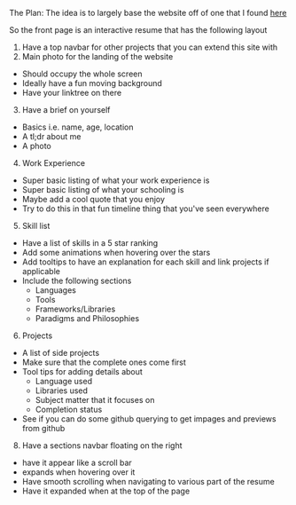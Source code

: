 The Plan:
The idea is to largely base the website off of one that I found
[here](https://jekyll-theme-minimal-resume.netlify.app/)

So the front page is an interactive resume that has the following layout
1. Have a top navbar for other projects that you can extend this site with
2. Main photo for the landing of the website
 * Should occupy the whole screen
 * Ideally have a fun moving background
 * Have your linktree on there
3. Have a brief on yourself
 * Basics i.e. name, age, location
 * A tl;dr about me
 * A photo
4. Work Experience
 * Super basic listing of what your work experience is
 * Super basic listing of what your schooling is
 * Maybe add a cool quote that you enjoy
 * Try to do this in that fun timeline thing that you've seen everywhere
5. Skill list
 * Have a list of skills in a 5 star ranking
 * Add some animations when hovering over the stars
 * Add tooltips to have an explanation for each skill and link projects if applicable
 * Include the following sections
   * Languages
   * Tools
   * Frameworks/Libraries
   * Paradigms and Philosophies
6. Projects
 * A list of side projects
 * Make sure that the complete ones come first
 * Tool tips for adding details about
   * Language used
   * Libraries used
   * Subject matter that it focuses on
   * Completion status
* See if you can do some github querying to get impages and previews from github
8. Have a sections navbar floating on the right
 * have it appear like a scroll bar
 * expands when hovering over it
 * Have smooth scrolling when navigating to various part of the resume
 * Have it expanded when at the top of the page
